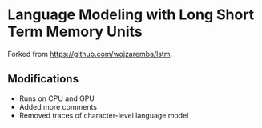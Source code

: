 Language Modeling with Long Short Term Memory Units
============================
Forked from https://github.com/wojzaremba/lstm.

Modifications
--------------
* Runs on CPU and GPU
* Added more comments
* Removed traces of character-level language model
